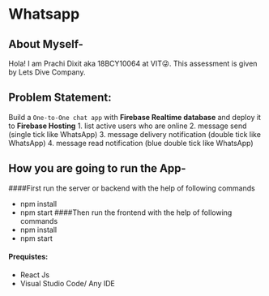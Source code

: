 # Whatsapp

## About Myself-
 Hola! I am Prachi Dixit aka 18BCY10064 at VIT😜.
 This assessment is given by Lets Dive Company.
 
## Problem Statement:
Build a  `One-to-One chat app` with **Firebase Realtime database** and deploy it to **Firebase Hosting**
      1. list active users who are online
      2. message send (single tick like WhatsApp) 
      3. message delivery notification (double tick like WhatsApp)
      4. message read notification (blue double tick like WhatsApp)

## How you are going to run the App-
####First run the server or backend with the help of following commands
  - npm install
  - npm start
####Then run the frontend with the help of following commands
  - npm install
  - npm start
 
#### Prequistes:
   - React Js
   - Visual Studio Code/ Any IDE
